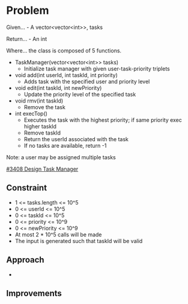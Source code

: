 
# Problem
Given...
    - A vector\<vector\<int>>, tasks

Return...
    -  An int 

Where...
the class is composed of 5 functions.
- TaskManager\(vector\<vector\<int>> tasks)
    - Initialize task manager with given user-task-priority triplets
- void add\(int userId, int taskId, int priority)
    - Adds task with the specified user and priority level
- void edit\(int taskId, int newPriority)
    - Update the priority level of the specified task
- void rmv\(int taskId)
    - Remove the task
- int execTop\()
    - Executes the task with the highest priority; if same priority exec higher 
    taskId
    - Remove taskId
    - Return the userId associated with the task
    - If no tasks are available, return -1

Note: a user may be assigned multiple tasks

[\#3408 Design Task Manager](https://leetcode.com/problems/design-task-manager/description/?envType=daily-question&envId=2025-09-18)

## Constraint
- 1 <= tasks.length <= 10^5
- 0 <= userId <= 10^5
- 0 <= taskId <= 10^5
- 0 <= priority <= 10^9
- 0 <= newPriority <= 10^9
- At most 2 * 10^5 calls will be made
- The input is generated such that taskId will be valid

## Approach
-

## Improvements

